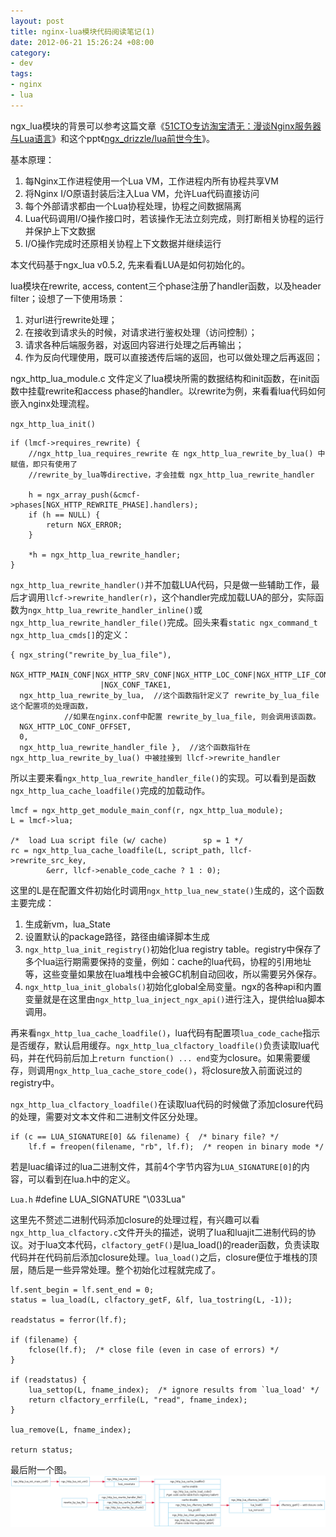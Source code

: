 ```yaml
--- 
layout: post
title: nginx-lua模块代码阅读笔记(1)
date: 2012-06-21 15:26:24 +08:00
category:
- dev
tags:
- nginx
- lua
---
```

ngx_lua模块的背景可以参考这篇文章《<a href="http://os.51cto.com/art/201112/307610.htm">51CTO专访淘宝清无：漫谈Nginx服务器与Lua语言</a>》和这个ppt《<a href="https://docs.google.com/present/view?id=dddqrph4_23gmctkmcg&pli=1">ngx_drizzle/lua前世今生</a>》。

基本原理：

1. 每Nginx工作进程使用一个Lua VM，工作进程内所有协程共享VM
2. 将Nginx I/O原语封装后注入Lua VM，允许Lua代码直接访问
3. 每个外部请求都由一个Lua协程处理，协程之间数据隔离
4. Lua代码调用I/O操作接口时，若该操作无法立刻完成，则打断相关协程的运行并保护上下文数据
5. I/O操作完成时还原相关协程上下文数据并继续运行

本文代码基于ngx_lua v0.5.2, 先来看看LUA是如何初始化的。

lua模块在rewrite, access, content三个phase注册了handler函数，以及header filter；设想了一下使用场景：

1. 对url进行rewrite处理；
2. 在接收到请求头的时候，对请求进行鉴权处理（访问控制）；
3. 请求各种后端服务器，对返回内容进行处理之后再输出；
4. 作为反向代理使用，既可以直接透传后端的返回，也可以做处理之后再返回；

ngx_http_lua_module.c 文件定义了lua模块所需的数据结构和init函数，在init函数中挂载rewrite和access phase的handler。以rewrite为例，来看看lua代码如何嵌入nginx处理流程。

`ngx_http_lua_init()`

    if (lmcf->requires_rewrite) {
        //ngx_http_lua_requires_rewrite 在 ngx_http_lua_rewrite_by_lua() 中赋值，即只有使用了
        //rewrite_by_lua等directive，才会挂载 ngx_http_lua_rewrite_handler
        
        h = ngx_array_push(&cmcf->phases[NGX_HTTP_REWRITE_PHASE].handlers);
        if (h == NULL) {
            return NGX_ERROR;
        }

        *h = ngx_http_lua_rewrite_handler;
    }
    
`ngx_http_lua_rewrite_handler()`并不加载LUA代码，只是做一些辅助工作，最后才调用`llcf->rewrite_handler(r)`，这个handler完成加载LUA的部分，实际函数为`ngx_http_lua_rewrite_handler_inline()`或`ngx_http_lua_rewrite_handler_file()`完成。回头来看`static ngx_command_t ngx_http_lua_cmds[]`的定义：

    { ngx_string("rewrite_by_lua_file"),
      NGX_HTTP_MAIN_CONF|NGX_HTTP_SRV_CONF|NGX_HTTP_LOC_CONF|NGX_HTTP_LIF_CONF
                        |NGX_CONF_TAKE1,
      ngx_http_lua_rewrite_by_lua,  //这个函数指针定义了 rewrite_by_lua_file 这个配置项的处理函数，
                //如果在nginx.conf中配置 rewrite_by_lua_file, 则会调用该函数。
      NGX_HTTP_LOC_CONF_OFFSET,
      0,
      ngx_http_lua_rewrite_handler_file },  //这个函数指针在 ngx_http_lua_rewrite_by_lua() 中被挂接到 llcf->rewrite_handler

所以主要来看`ngx_http_lua_rewrite_handler_file()`的实现。可以看到是函数`ngx_http_lua_cache_loadfile()`完成的加载动作。

    lmcf = ngx_http_get_module_main_conf(r, ngx_http_lua_module);
    L = lmcf->lua;

    /*  load Lua script file (w/ cache)        sp = 1 */
    rc = ngx_http_lua_cache_loadfile(L, script_path, llcf->rewrite_src_key,
            &err, llcf->enable_code_cache ? 1 : 0);

这里的L是在配置文件初始化时调用`ngx_http_lua_new_state()`生成的，这个函数主要完成：

1. 生成新vm，lua_State
2. 设置默认的package路径，路径由编译脚本生成
3. `ngx_http_lua_init_registry()`初始化lua registry table。registry中保存了多个lua运行期需要保持的变量，例如：cache的lua代码，协程的引用地址等，这些变量如果放在lua堆栈中会被GC机制自动回收，所以需要另外保存。
4. `ngx_http_lua_init_globals()`初始化global全局变量。ngx的各种api和内置变量就是在这里由`ngx_http_lua_inject_ngx_api()`进行注入，提供给lua脚本调用。

再来看`ngx_http_lua_cache_loadfile()`，lua代码有配置项`lua_code_cache`指示是否缓存，默认启用缓存。`ngx_http_lua_clfactory_loadfile()`负责读取lua代码，并在代码前后加上`return function() ... end`变为closure。如果需要缓存，则调用`ngx_http_lua_cache_store_code()`，将closure放入前面说过的registry中。

`ngx_http_lua_clfactory_loadfile()`在读取lua代码的时候做了添加closure代码的处理，需要对文本文件和二进制文件区分处理。

    if (c == LUA_SIGNATURE[0] && filename) {  /* binary file? */
        lf.f = freopen(filename, "rb", lf.f);  /* reopen in binary mode */

若是luac编译过的lua二进制文件，其前4个字节内容为`LUA_SIGNATURE[0]`的内容，可以看到在lua.h中的定义。

`Lua.h`
    #define LUA_SIGNATURE   "\033Lua"

这里先不赘述二进制代码添加closure的处理过程，有兴趣可以看`ngx_http_lua_clfactory.c`文件开头的描述，说明了lua和luajit二进制代码的协议。对于lua文本代码，`clfactory_getF()`是lua_load()的reader函数，负责读取代码并在代码前后添加closure处理。`lua_load()`之后，closure便位于堆栈的顶层，随后是一些异常处理。整个初始化过程就完成了。

    lf.sent_begin = lf.sent_end = 0;
    status = lua_load(L, clfactory_getF, &lf, lua_tostring(L, -1));

    readstatus = ferror(lf.f);

    if (filename) {
        fclose(lf.f);  /* close file (even in case of errors) */
    }

    if (readstatus) {
        lua_settop(L, fname_index);  /* ignore results from `lua_load' */
        return clfactory_errfile(L, "read", fname_index);
    }

    lua_remove(L, fname_index);

    return status;

最后附一个图。
![function img](/assets/uploads/2012/06/ngx-lua.load.png)

